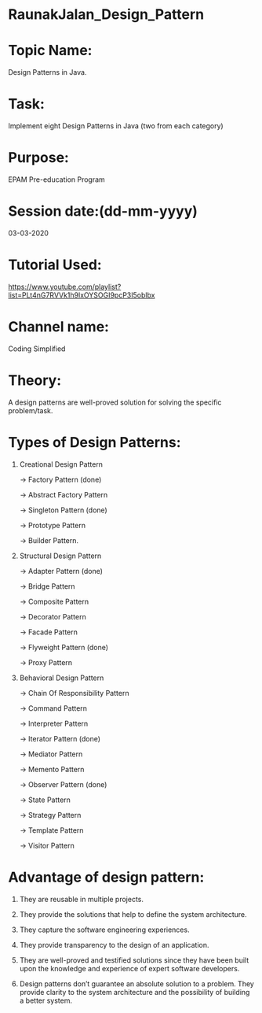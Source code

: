 # RaunakJalan_Design_Pattern

# Topic Name: 
Design Patterns in Java.

# Task: 
Implement eight Design Patterns in Java (two from each category) 

# Purpose: 
EPAM Pre-education Program

# Session date:(dd-mm-yyyy)
03-03-2020

# Tutorial Used:
https://www.youtube.com/playlist?list=PLt4nG7RVVk1h9lxOYSOGI9pcP3I5oblbx

# Channel name:
Coding Simplified

# Theory:

A design patterns are well-proved solution for solving the specific problem/task.

# Types of Design Patterns: 

1. Creational Design Pattern
    
    -> Factory Pattern  (done)
    
    -> Abstract Factory Pattern
    
    -> Singleton Pattern  (done)
    
    -> Prototype Pattern
    
    -> Builder Pattern.

2. Structural Design Pattern

    -> Adapter Pattern  (done)
    
    -> Bridge Pattern
    
    -> Composite Pattern
    
    -> Decorator Pattern
    
    -> Facade Pattern
    
    -> Flyweight Pattern  (done)
    
    -> Proxy Pattern

3. Behavioral Design Pattern
    
    -> Chain Of Responsibility Pattern
    
    -> Command Pattern
    
    -> Interpreter Pattern
    
    -> Iterator Pattern (done)
    
    -> Mediator Pattern
    
    -> Memento Pattern
    
    -> Observer Pattern (done)
    
    -> State Pattern
    
    -> Strategy Pattern
    
    -> Template Pattern
    
    -> Visitor Pattern

# Advantage of design pattern:

1. They are reusable in multiple projects.

2. They provide the solutions that help to define the system architecture.

3. They capture the software engineering experiences.

4. They provide transparency to the design of an application.

5. They are well-proved and testified solutions since they have been built upon the knowledge and experience of expert software developers.

6. Design patterns don’t guarantee an absolute solution to a problem. They provide clarity to the system architecture and the possibility of building a better system.



